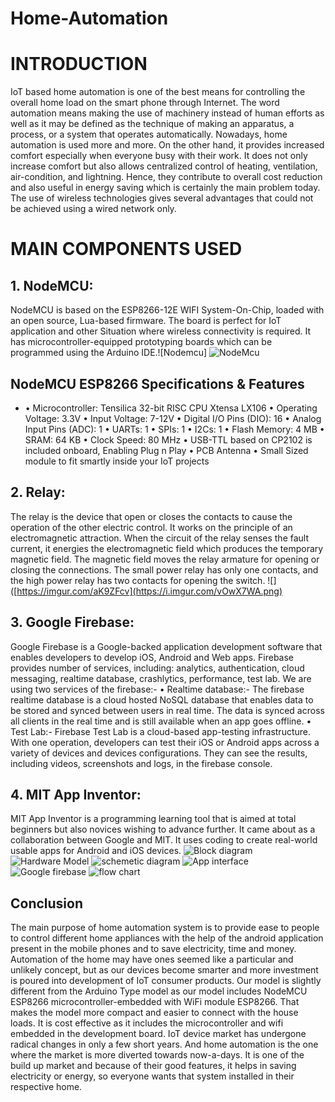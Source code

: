 # Home-Automation

# INTRODUCTION
IoT based home automation is one of the best means for controlling the overall home load on the smart phone through Internet. The word automation means making the use of machinery instead of human efforts as well as it may be defined as the technique of making an apparatus, a process, or a system that operates automatically.
Nowadays, home automation is used more and more. On the other hand, it provides increased comfort especially when everyone busy with their work. It does not only increase comfort but also allows centralized control of heating, ventilation, air-condition, and lightning. Hence, they contribute to overall cost reduction and also useful in energy saving which is certainly the main problem today.
The use of wireless technologies gives several advantages that could not be achieved using a wired network only.

# MAIN COMPONENTS USED
## 1. NodeMCU:
 NodeMCU is based on the ESP8266-12E WIFI System-On-Chip, loaded with an open source, Lua-based firmware. The board is perfect for IoT application and other Situation where wireless connectivity is required. It has microcontroller-equipped prototyping boards which can be programmed using the Arduino IDE.![Nodemcu]
![NodeMcu](https://imgur.com/9K9bggy)

## NodeMCU ESP8266 Specifications & Features

*  • Microcontroller: Tensilica 32-bit RISC CPU Xtensa LX106 • Operating Voltage: 3.3V • Input Voltage: 7-12V • Digital I/O Pins (DIO): 16 • Analog Input Pins (ADC): 1 • UARTs: 1 • SPIs: 1 • I2Cs: 1 • Flash Memory: 4 MB • SRAM: 64 KB • Clock Speed: 80 MHz • USB-TTL based on CP2102 is included onboard, Enabling Plug n Play • PCB Antenna • Small Sized module to fit smartly inside your IoT projects


## 2. Relay: 
The relay is the device that open or closes the contacts to cause the operation of the other electric control. It works on the principle of an electromagnetic attraction. When the circuit of the relay senses the fault current, it energies the electromagnetic field which produces the temporary magnetic field. The magnetic field moves the relay armature for opening or closing the connections. The small power relay has only one contacts, and the high power relay has two contacts for opening the switch.
![]([https://imgur.com/aK9ZFcv](https://i.imgur.com/vOwX7WA.png)

## 3. Google Firebase:
 Google Firebase is a Google-backed application development software that enables developers to develop iOS, Android and Web apps. Firebase provides number of services, including: analytics, authentication, cloud messaging, realtime database, crashlytics, performance, test lab.
We are using two services of the firebase:-
• Realtime database:- The firebase realtime database is a cloud hosted NoSQL database that enables data to be stored and synced between users in real time. The data is synced across all clients in the real time and is still available when an app goes offline.
• Test Lab:- Firebase Test Lab is a cloud-based app-testing infrastructure. With one operation, developers can test their iOS or Android apps across a variety of devices and devices configurations. They can see the results, including videos, screenshots and logs, in the firebase console.
## 4. MIT App Inventor:
 MIT App Inventor is a programming learning tool that is aimed at total beginners but also novices wishing to advance further. It came about as a collaboration between Google and MIT. It uses coding to create real-world usable apps for Android and iOS devices.
![Block diagram](https://i.imgur.com/qTqJT4M.png)
![Hardware Model](https://i.imgur.com/UEDJc80)
![schemetic diagram](https://i.imgur.com/Jz7t4Jt)
![App interface](https://i.imgur.com/EzIn5aS)
![Google firebase](https://i.imgur.com/6OPXm1M)
![flow chart](https://i.imgur.com/D1PsUCl.png)
## Conclusion
The main purpose of home automation system is to provide ease to people to control different home appliances with the help of the android application present in the mobile phones and to save electricity, time and money. Automation of the home may have ones seemed like a particular and unlikely concept, but as our devices become smarter and more investment is poured into development of IoT consumer products.
Our model is slightly different from the Arduino Type model as our model includes NodeMCU ESP8266 microcontroller-embedded with WiFi module ESP8266. That makes the model more compact and easier to connect with the house loads. It is cost effective as it includes the microcontroller and wifi embedded in the development board.
IoT device market has undergone radical changes in only a few short years. And home automation is the one where the market is more diverted towards now-a-days. It is one of the build up market and because of their good features, it helps in saving electricity or energy, so everyone wants that system installed in their respective home.
